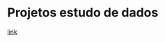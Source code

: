 # Projetos estudo de dados

[link](https://docs.github.com/pt/get-started/writing-on-github/getting-started-with-writing-and-formatting-on-github/basic-writing-and-formatting-syntax)

